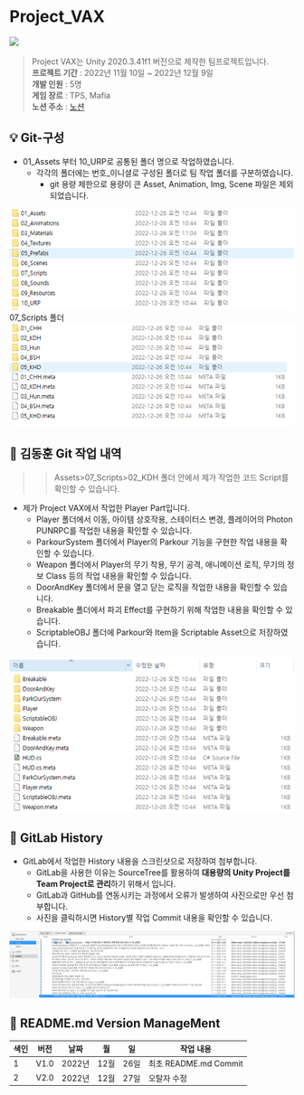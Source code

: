 # Project_VAX
<img src="https://capsule-render.vercel.app/api?type=wave&color=auto&height=300&section=header&text=Project%20VAX&fontSize=90" />

> Project VAX는 Unity 2020.3.41f1 버전으로 제작한 팀프로젝트입니다. 
<br/> **프로젝트 기간** : 2022년 11월 10일 ~ 2022년 12월 9일
<br/> **개발 인원**    : 5명
<br/> **게임 장르**    : TPS, Mafia
<br/> **노션 주소**    : [노션](https://glamorous-timpani-e2c.notion.site/Unity-C-117ac0c996df4ac284e2e8bdd6b7a7f2)

:bulb:   Git-구성
------------------------
* 01_Assets 부터 10_URP로 공통된 폴더 명으로 작업하였습니다.
  * 각각의 폴더에는 번호_이니셜로 구성된 폴더로 팀 작업 폴더를 구분하였습니다.
    * git 용량 제한으로 용량이 큰 Asset, Animation, Img, Scene 파일은 제외되었습니다.
<img src="img/one.png">
07_Scripts 폴더
<img src="img/two.png">

💾 김동훈 Git 작업 내역
------------------------
>>Assets>07_Scripts>02_KDH 폴더 안에서 제가 작업한 코드 Script를 확인할 수 있습니다.
* 제가 Project VAX에서 작업한 Player Part입니다.
  * Player 폴더에서 이동, 아이템 상호작용, 스테이터스 변경, 플레이어의 Photon PUNRPC를 작업한 내용을 확인할 수 있습니다.
  * ParkourSystem 폴더에서 Player의 Parkour 기능을 구현한 작업 내용을 확인할 수 있습니다.
  * Weapon 폴더에서 Player의 무기 착용, 무기 공격, 애니메이션 로직, 무기의 정보 Class 등의 작업 내용을 확인할 수 있습니다.  
  * DoorAndKey 폴더에서 문을 열고 닫는 로직을 작업한 내용을 확인할 수 있습니다.
  * Breakable 폴더에서 파괴 Effect를 구현하기 위해 작업한 내용을 확인할 수 있습니다.
  * ScriptableOBJ 폴더에 Parkour와 Item을 Scriptable Asset으로 저장하였습니다.

<img src="img/three.png">

:blue_book: GitLab History
------------------------
* GitLab에서 작업한 History 내용을 스크린샷으로 저장하여 첨부합니다.
  * GitLab을 사용한 이유는 SourceTree를 활용하여 **대용량의 Unity Project를 Team Project로 관리**하기 위해서 입니다.
  * GitLab과 GitHub를 연동시키는 과정에서 오류가 발생하여 사진으로만 우선 첨부합니다.
  * 사진을 클릭하시면 History별 작업 Commit 내용을 확인할 수 있습니다.
<img src="img/four.png">


:nail_care: README.md Version ManageMent
------------------------

색인|버전|날짜|월|일|작업 내용
---|---|---|---|---|---|
1|V1.0|2022년|12월|26일|최초 README.md Commit
2|V2.0|2022년|12월|27일|오탈자 수정

